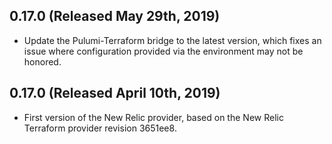 ## 0.17.0 (Released May 29th, 2019)

- Update the Pulumi-Terraform bridge to the latest version, which fixes an issue
  where configuration provided via the environment may not be honored.

## 0.17.0 (Released April 10th, 2019)

- First version of the New Relic provider, based on the New Relic Terraform provider revision 3651ee8.

